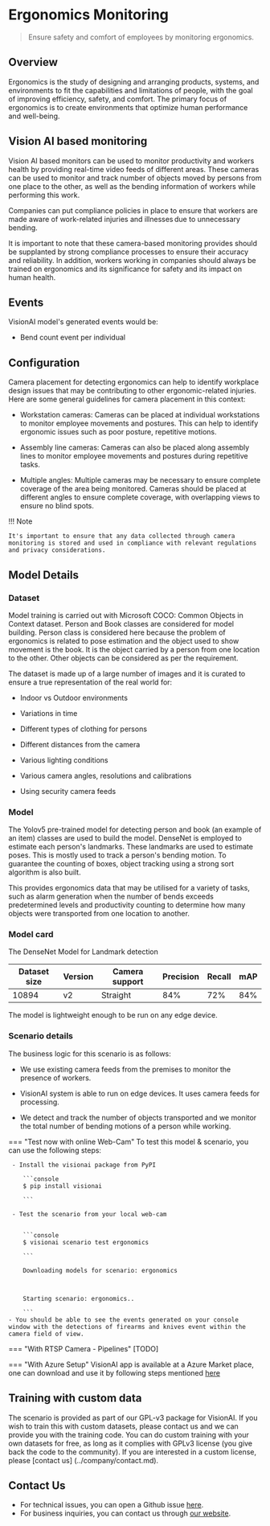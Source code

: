 # **Ergonomics Monitoring**

> Ensure safety and comfort of employees by monitoring ergonomics. 

## Overview 
 Ergonomics is the study of designing and arranging products, systems, and environments to fit the capabilities and limitations of people, with the goal of improving efficiency, safety, and comfort. The primary focus of ergonomics is to create environments that optimize human performance and well-being.
## Vision AI based monitoring 

Vision AI based monitors can be used to monitor productivity and workers health by providing real-time video feeds of different areas. These cameras can be used to monitor and track number of objects moved by persons from one place to the other, as well as the bending information of workers while performing this work. 

Companies can put compliance policies in place to ensure that workers are made aware of work-related injuries and illnesses due to unnecessary bending.  

It is important to note that these camera-based monitoring provides should be supplanted by strong compliance processes to ensure their accuracy and reliability. In addition, workers working in companies should always be trained on ergonomics and its significance for safety and its impact on human health.

## Events

VisionAI model's generated events would be:

- Bend count event per individual


## Configuration
Camera placement for detecting ergonomics can help to identify workplace design issues that may be contributing to other ergonomic-related injuries. Here are some general guidelines for camera placement in this context:

- Workstation cameras: Cameras can be placed at individual workstations to monitor employee movements and postures. This can help to identify ergonomic issues such as poor posture, repetitive motions.

- Assembly line cameras: Cameras can also be placed along assembly lines to monitor employee movements and postures during repetitive tasks.

- Multiple angles: Multiple cameras may be necessary to ensure complete coverage of the area being monitored. Cameras should be placed at different angles to ensure complete coverage, with overlapping views to ensure no blind spots.

!!! Note

    It's important to ensure that any data collected through camera monitoring is stored and used in compliance with relevant regulations and privacy considerations.



## Model Details 
### Dataset 

Model training is carried out with Microsoft COCO: Common Objects in Context dataset. Person and Book classes are considered for model building. Person class is considered here because the problem of ergonomics is related to pose estimation and the object used to show movement is the book. It is the object carried by a person from one location to the other. Other objects can be considered as per the requirement.  
 
The dataset is made up of a large number of images and it is curated to ensure a true  representation of the real world for: 

- Indoor vs Outdoor environments 

- Variations in time  

- Different types of clothing for persons 

- Different distances from the camera 

- Various lighting conditions 

- Various camera angles, resolutions and calibrations 

- Using security camera feeds 

 

### Model 

The Yolov5 pre-trained model for detecting person and book (an example of an item) classes are used to build the model. DenseNet is employed to estimate each person's landmarks. These landmarks are used to estimate poses. This is mostly used to track a person's bending motion. To guarantee the counting of boxes, object tracking using a strong sort algorithm is also built. 

This provides ergonomics data that may be utilised for a variety of tasks, such as alarm generation when the number of bends exceeds predetermined levels and productivity counting to determine how many objects were transported from one location to another. 

### Model card

The DenseNet Model for Landmark detection

 <div class="table">
    <table class="fl-table">
        <thead>
        <tr><th>Dataset size</th>
            <th>Version</th>
            <th>Camera support</th>
            <th>Precision</th>
            <th>Recall</th>
            <th> mAP  </th>  
        </thead>
        <tbody>
        <tr>
            <td>10894</td>
            <td>v2</td>
            <td>Straight</td>
            <td>84%</td>
            <td>72%</td>
            <td>84%</td>
        </tr>
        </tbody>
    </table>
</div>

The model is lightweight enough to be run on any edge device. 

### Scenario details 

 

The business logic for this scenario is as follows: 

- We use existing camera feeds from the premises to monitor the presence of workers. 

- VisionAI system is able to run on edge devices. It uses camera feeds for processing. 

- We detect and track the number of objects transported and we monitor the total number of bending motions of a person while working.

 === "Test now with online Web-Cam"
     To test this model & scenario, you can use the following steps:
     
     - Install the visionai package from PyPI
     
        ```console
        $ pip install visionai
        
        ```
     
     - Test the scenario from your local web-cam
     

        ```console
        $ visionai scenario test ergonomics
        
        ```

        Downloading models for scenario: ergonomics

        

        Starting scenario: ergonomics..

        ```
    - You should be able to see the events generated on your console window with the detections of firearms and knives event within the camera field of view.

=== "With RTSP Camera - Pipelines"
     [TODO]
 
=== "With Azure Setup"
     VisionAI app is available at a Azure Market place, one can download and use it by following steps mentioned [here](../overview/azure-managed-app.md)



## Training with custom data

The scenario is provided as part of our GPL-v3 package for VisionAI. If you wish to train this with custom datasets, please contact us and we can provide you with the training code. You can do custom training with your own datasets for free, as long as it complies with GPLv3 license (you give back the code to the community). If you are interested in a custom license, please [contact us] (../company/contact.md).


## Contact Us

- For technical issues, you can open a Github issue [here](https://github.com/visionify/visionai).
- For business inquiries, you can contact us through [our website](https://visionify.ai/contact).